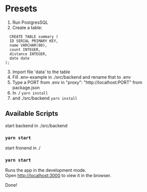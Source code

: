 # Presets

1. Run PostgresSQL 
2. Create a table:
  ```
    CREATE TABLE summary (
    ID SERIAL PRIMARY KEY,
    name VARCHAR(80),
    count INTEGER,
    distance INTEGER,
    date date
  );
  ```
3. Import file 'data' to the table
4. Fill .env-example in ./src/backend and rename that to .env
5. Type a PORT from .env in "proxy": "http://localhost:PORT" from package.json
5. In ./ `yarn install` 
6. and ./src/backend `yarn install` 
## Available Scripts

start backend in ./src/backend
### `yarn start`

start fronend in ./
### `yarn start`

Runs the app in the development mode.\
Open [http://localhost:3000](http://localhost:3000) to view it in the browser.

Done!
